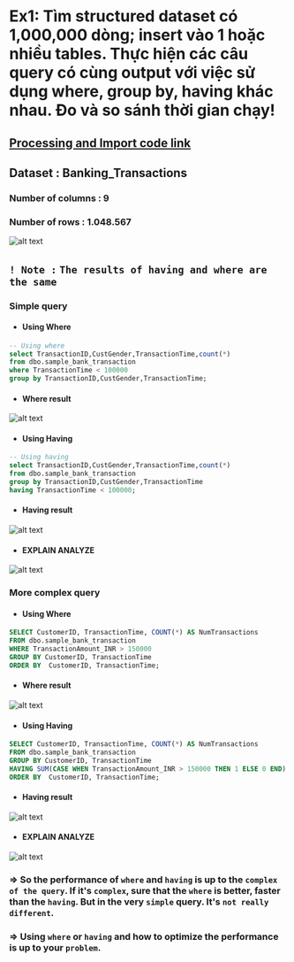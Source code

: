 # Ex1: Tìm structured dataset có 1,000,000 dòng; insert vào 1 hoặc nhiều tables. Thực hiện các câu query có cùng output với việc sử dụng where, group by, having khác nhau. Đo và so sánh thời gian chạy!

## [Processing and Import code link](https://github.com/hhtrieu0108/assignment_20062024/blob/main/Import_to_postgres.ipynb)

## Dataset : Banking_Transactions
### Number of columns : 9
### Number of rows : 1.048.567
![alt text](image-5.png)

## `! Note :` `The results of having and where are the same`
### Simple query 
- #### Using Where
```sql
-- Using where
select TransactionID,CustGender,TransactionTime,count(*)
from dbo.sample_bank_transaction
where TransactionTime < 100000
group by TransactionID,CustGender,TransactionTime;
```
- #### Where result 
![alt text](image-1.png)

- #### Using Having
```sql
-- Using having
select TransactionID,CustGender,TransactionTime,count(*)
from dbo.sample_bank_transaction
group by TransactionID,CustGender,TransactionTime
having TransactionTime < 100000;
```

- #### Having result 
![alt text](image-2.png)

- #### EXPLAIN ANALYZE
![alt text](image-7.png)


### More complex query
- #### Using Where
```sql
SELECT CustomerID, TransactionTime, COUNT(*) AS NumTransactions
FROM dbo.sample_bank_transaction
WHERE TransactionAmount_INR > 150000
GROUP BY CustomerID, TransactionTime
ORDER BY  CustomerID, TransactionTime;
```
- #### Where result 
![alt text](image-3.png)


- #### Using Having
```sql
SELECT CustomerID, TransactionTime, COUNT(*) AS NumTransactions
FROM dbo.sample_bank_transaction
GROUP BY CustomerID, TransactionTime
HAVING SUM(CASE WHEN TransactionAmount_INR > 150000 THEN 1 ELSE 0 END) > 0
ORDER BY  CustomerID, TransactionTime;
```
- #### Having result 
![alt text](image-4.png)

- #### EXPLAIN ANALYZE
![alt text](image-6.png)

### => So the performance of `where` and `having` is up to the `complex of the query`. If it's `complex`, sure that the `where` is better, faster than the `having`. But in the very `simple` query. It's `not really different`. 
### => Using `where` or `having` and how to optimize the performance is up to your `problem`.
